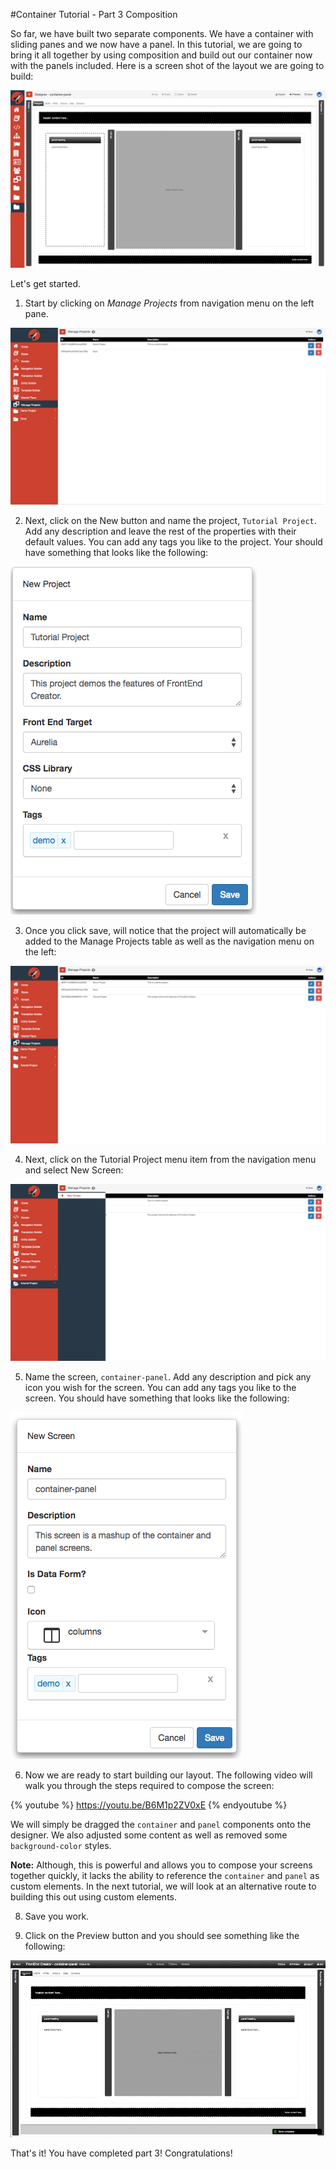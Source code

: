 #Container Tutorial - Part 3 Composition

So far, we have built two separate components. We have a container with sliding panes and we now have a panel. In this tutorial, we are going to bring it all together by using composition and build out our container now with the panels included. Here is a screen shot of the layout we are going to build:

![Tutorial Project](../assets/images/tutorials/tutorial-container-panel.png)


Let's get started.

1) Start by clicking on *Manage Projects* from navigation menu on the left pane.

![Tutorial Project](../assets/images/tutorials/tutorial-manage-projects.png)

2) Next, click on the New button and name the project, `Tutorial Project`. Add any description and leave the rest of the properties with their default values. You can add any tags you like to the project. Your should have something that looks like the following:

![Tutorial Project](../assets/images/tutorials/tutorial-project.png)

3) Once you click save, will notice that the project will automatically be added to the Manage Projects table as well as the navigation menu on the left:

![Tutorial Project Added](../assets/images/tutorials/tutorial-project-added.png)

4) Next, click on the Tutorial Project menu item from the navigation menu and select New Screen:

![Tutorial Project New Screen](../assets/images/tutorials/tutorial-project-new-screen.png)

5) Name the screen, `container-panel`. Add any description and pick any icon you wish for the screen. You can add any tags you like to the screen. You should have something that looks like the following:

![Tutorial Panel Properties](../assets/images/tutorials/tutorial-container3-properties.png)

6) Now we are ready to start building our layout. The following video will walk you through the steps required to compose the screen:

{% youtube %}
  https://youtu.be/B6M1p2ZV0xE
{% endyoutube %}


We will simply be dragged the `container` and `panel` components onto the designer. We also adjusted some content as well as removed some `background-color` styles.

**Note:** Although, this is powerful and allows you to compose your screens together quickly, it lacks the ability to reference the `container` and `panel` as custom elements. In the next tutorial, we will look at an alternative route to building this out using custom elements.

8) Save you work.

9) Click on the Preview button and you should see something like the following:

![Tutorial Container Preview](../assets/images/tutorials/tutorial-container-panel-preview.gif)

That's it! You have completed part 3! Congratulations!
